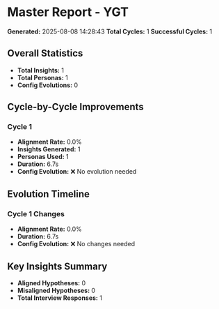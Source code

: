 # Master Report - YGT

**Generated:** 2025-08-08 14:28:43
**Total Cycles:** 1
**Successful Cycles:** 1

## Overall Statistics

- **Total Insights:** 1
- **Total Personas:** 1
- **Config Evolutions:** 0

## Cycle-by-Cycle Improvements

### Cycle 1

- **Alignment Rate:** 0.0%
- **Insights Generated:** 1
- **Personas Used:** 1
- **Duration:** 6.7s
- **Config Evolution:** ❌ No evolution needed

## Evolution Timeline

### Cycle 1 Changes

- **Alignment Rate:** 0.0%
- **Duration:** 6.7s
- **Config Evolution:** ❌ No changes needed

## Key Insights Summary

- **Aligned Hypotheses:** 0
- **Misaligned Hypotheses:** 0
- **Total Interview Responses:** 1

